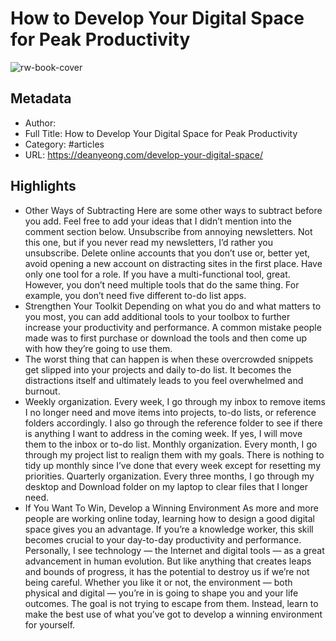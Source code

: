 # How to Develop Your Digital Space for Peak Productivity

![rw-book-cover](https://readwise-assets.s3.amazonaws.com/static/images/article0.00998d930354.png)

## Metadata
- Author: 
- Full Title: How to Develop Your Digital Space for Peak Productivity
- Category: #articles
- URL: https://deanyeong.com/develop-your-digital-space/

## Highlights
- Other Ways of Subtracting
  Here are some other ways to subtract before you add. Feel free to add your ideas that I didn’t mention into the comment section below.
  Unsubscribe from annoying newsletters. Not this one, but if you never read my newsletters, I’d rather you unsubscribe.
  Delete online accounts that you don’t use or, better yet, avoid opening a new account on distracting sites in the first place.
  Have only one tool for a role. If you have a multi-functional tool, great. However, you don’t need multiple tools that do the same thing. For example, you don’t need five different to-do list apps.
- Strengthen Your Toolkit
  Depending on what you do and what matters to you most, you can add additional tools to your toolbox to further increase your productivity and performance.
  A common mistake people made was to first purchase or download the tools and then come up with how they’re going to use them.
- The worst thing that can happen is when these overcrowded snippets get slipped into your projects and daily to-do list. It becomes the distractions itself and ultimately leads to you feel overwhelmed and burnout.
- Weekly organization. Every week, I go through my inbox to remove items I no longer need and move items into projects, to-do lists, or reference folders accordingly. I also go through the reference folder to see if there is anything I want to address in the coming week. If yes, I will move them to the inbox or to-do list.
  Monthly organization. Every month, I go through my project list to realign them with my goals. There is nothing to tidy up monthly since I’ve done that every week except for resetting my priorities.
  Quarterly organization. Every three months, I go through my desktop and Download folder on my laptop to clear files that I longer need.
- If You Want To Win, Develop a Winning Environment
  As more and more people are working online today, learning how to design a good digital space gives you an advantage. If you’re a knowledge worker, this skill becomes crucial to your day-to-day productivity and performance.
  Personally, I see technology — the Internet and digital tools — as a great advancement in human evolution. But like anything that creates leaps and bounds of progress, it has the potential to destroy us if we’re not being careful.
  Whether you like it or not, the environment — both physical and digital — you’re in is going to shape you and your life outcomes. The goal is not trying to escape from them. Instead, learn to make the best use of what you’ve got to develop a winning environment for yourself.
